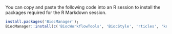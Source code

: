 You can copy and paste the following code into an R session to install the packages 
required for the R Markdown session.

```r
install.packages('BiocManager');
BiocManager::install(c('BiocWorkflowTools', 'BiocStyle', 'rticles', 'knitr', 'rmarkdown'))
```